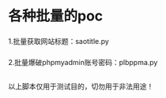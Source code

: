 # 各种批量的poc
### 
1.批量获取网站标题：saotitle.py
### 
2.批量爆破phpmyadmin账号密码：plbppma.py

##
以上脚本仅用于测试目的，切勿用于非法用途！

